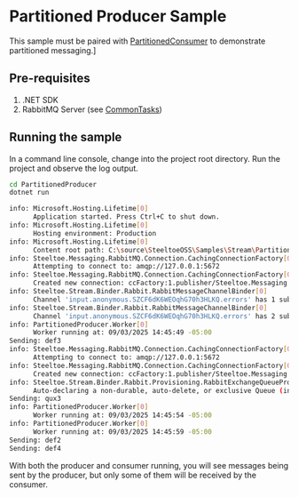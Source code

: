 ﻿# Partitioned Producer Sample

This sample must be paired with [PartitionedConsumer](../PartitionedConsumer/README.md) to demonstrate partitioned messaging.]

## Pre-requisites

1. .NET SDK
1. RabbitMQ Server (see [CommonTasks](../../CommonTasks.md#rabbitmq))

## Running the sample

In a command line console, change into the project root directory. Run the project and observe the log output.

```bash
cd PartitionedProducer
dotnet run 

info: Microsoft.Hosting.Lifetime[0]
      Application started. Press Ctrl+C to shut down.
info: Microsoft.Hosting.Lifetime[0]
      Hosting environment: Production
info: Microsoft.Hosting.Lifetime[0]
      Content root path: C:\source\SteeltoeOSS\Samples\Stream\PartitionedProducer
info: Steeltoe.Messaging.RabbitMQ.Connection.CachingConnectionFactory[0]
      Attempting to connect to: amqp://127.0.0.1:5672
info: Steeltoe.Messaging.RabbitMQ.Connection.CachingConnectionFactory[0]
      Created new connection: ccFactory:1.publisher/Steeltoe.Messaging.RabbitMQ.Connection.SimpleConnection
info: Steeltoe.Stream.Binder.Rabbit.RabbitMessageChannelBinder[0]
      Channel 'input.anonymous.SZCF6dK6WEOqhG70h3HLKQ.errors' has 1 subscriber(s).
info: Steeltoe.Stream.Binder.Rabbit.RabbitMessageChannelBinder[0]
      Channel 'input.anonymous.SZCF6dK6WEOqhG70h3HLKQ.errors' has 2 subscriber(s).
info: PartitionedProducer.Worker[0]
      Worker running at: 09/03/2025 14:45:49 -05:00
Sending: def3
info: Steeltoe.Messaging.RabbitMQ.Connection.CachingConnectionFactory[0]
      Attempting to connect to: amqp://127.0.0.1:5672
info: Steeltoe.Messaging.RabbitMQ.Connection.CachingConnectionFactory[0]
      Created new connection: ccFactory:1.publisher/Steeltoe.Messaging.RabbitMQ.Connection.SimpleConnection
info: Steeltoe.Stream.Binder.Rabbit.Provisioning.RabbitExchangeQueueProvisioner[0]
      Auto-declaring a non-durable, auto-delete, or exclusive Queue (input.anonymous.SZCF6dK6WEOqhG70h3HLKQ) durable:False, auto-delete:True, exclusive:True.It will be redeclared if the broker stops and is restarted while the connection factory is alive, but all messages will be lost.
Sending: qux3
info: PartitionedProducer.Worker[0]
      Worker running at: 09/03/2025 14:45:54 -05:00
info: PartitionedProducer.Worker[0]
      Worker running at: 09/03/2025 14:45:59 -05:00
Sending: def2
Sending: def4
```

With both the producer and consumer running, you will see messages being sent by the producer, but only some of them will be received by the consumer.